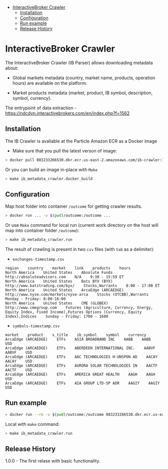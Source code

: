 <!--ts-->
   * [InteractiveBroker Crawler](#interactivebroker-crawler)
      * [Installation](#installation)
      * [Configuration](#configuration)
      * [Run example](#run-example)
      * [Release History](#release-history)



<!--te-->
# InteractiveBroker Crawler

The InteractiveBroker Crawler (IB Parser) allows downloading metadata about:

- Global markets metadata (country, market name, products, operation hours) are
  available on the platform.

- Market products metadata (market, product, IB symbol, description, symbol,
  currency).

The entrypoint of data extraction -
https://ndcdyn.interactivebrokers.com/en/index.php?f=1562

## Installation

The IB Crawler is avaliable at the Particle Amazon ECR as a Docker image

- Make sure that you pull the latest verson of image:

```bash
> docker pull 083233266530.dkr.ecr.us-east-2.amazonaws.com/ib-crawler:1.0.0
```

Or you can build an image in-place with `Make`

```bash
> make ib_metadata_crawler.docker_build
```

## Configuration

Map host folder into container `/outcome` for getting crawler results.

```bash
> docker run ... -v $(pwd)/outcome:/outcome ...
```

Or use `Make` command for local run (current work directory on the host will map
into container folder `/outcome`):

```bash
> make ib_metadata_crawler.run
```

The result of crawling is present in two `csv` files (with `tab` as a
delimiter):

- `exchanges-timestamp.csv`

```csv
region    country    market    link    products    hours
North America    United States    Absolute Funds    http://absoluteadvisers.com    N/A    9:30 - 15:59 ET
North America    United States    Bats BYX (BYX)    http://www.batstrading.com/byx/    Stocks,Warrants    8:00 - 17:00 ET
North America    United States    ArcaEdge (ARCAEDGE)    http://www.nyse.com/markets/nyse-arca    Stocks (OTCBB),Warrants    Monday - Friday: 8:00-16:00
North America    United States    CME (GLOBEX)    http://www.cmegroup.com    Futures (Agriculture, Currency, Energy, Equity Index, Fixed Income),Futures Options (Currency, Equity Index),Indices    Sunday - Friday: 1700 - 1600
```

- `symbols-timestamp.csv`

```csv
market    product    s_title    ib_symbol    symbol    currency
ArcaEdge (ARCAEDGE)    ETFs    ASIA BROADBAND INC    AABB    AABB    USD
ArcaEdge (ARCAEDGE)    ETFs    ABERDEEN INTERNATIONAL INC.    AABVF    AABVF    USD
ArcaEdge (ARCAEDGE)    ETFs    AAC TECHNOLOGIES H-UNSPON AD    AACAY    AACAY    USD
ArcaEdge (ARCAEDGE)    ETFs    AURORA SOLAR TECHNOLOGIES IN    AACTF    AACTF    USD
ArcaEdge (ARCAEDGE)    ETFs    AMERICA GREAT HEALTH    AAGH    AAGH    USD
ArcaEdge (ARCAEDGE)    ETFs    AIA GROUP LTD-SP ADR    AAGIY    AAGIY    USD
```

## Run example

```bash
> docker run --rm -v $(pwd)/outcome:/outcome 083233266530.dkr.ecr.us-east-2.amazonaws.com/ib-crawler:1.0.0 scrapy crawl ibroker
```

Local with `make` command:

```bash
> make ib_metadata_crawler.run
```

## Release History

1.0.0 - The first relase with basic functionality.
